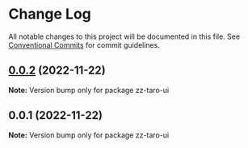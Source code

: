# Change Log

All notable changes to this project will be documented in this file.
See [Conventional Commits](https://conventionalcommits.org) for commit guidelines.

## [0.0.2](https://github.com/Alien-Chen/vue-taro-ui/compare/v0.0.1...v0.0.2) (2022-11-22)

**Note:** Version bump only for package zz-taro-ui





## 0.0.1 (2022-11-22)

**Note:** Version bump only for package zz-taro-ui
